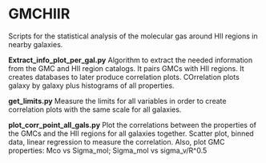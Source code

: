 # GMCHIIR

Scripts for the statistical analysis of the molecular gas around HII regions in nearby galaxies.

**Extract_info_plot_per_gal.py**
Algorithm to extract the needed information from the GMC and HII region catalogs.
It pairs GMCs with HII regions. It creates databases to later produce correlation plots.
COrrelation plots galaxy by galaxy plus histograms of all properties.

**get_limits.py**
Measure the limits for all variables in order to create correlation plots with the
same scale for all galaxies.

**plot_corr_point_all_gals.py**
Plot the correlations between the properties of the GMCs and the HII regions for all galaxies together.
Scatter plot, binned data, linear regression to measure the correlation.
Also, plot GMC properties: Mco vs Sigma_mol; Sigma_mol vs sigma_v/R^0.5



